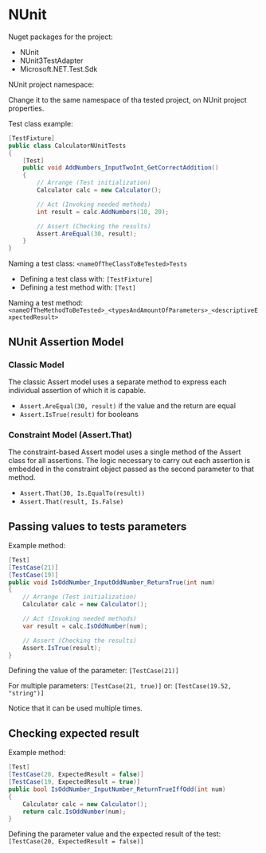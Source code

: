 # NUnit #

Nuget packages for the project:

- NUnit
- NUnit3TestAdapter
- Microsoft.NET.Test.Sdk

NUnit project namespace:

Change it to the same namespace of tha tested project, on NUnit project
properties.

Test class example:

```csharp
[TestFixture]
public class CalculatorNUnitTests
{
    [Test]
    public void AddNumbers_InputTwoInt_GetCorrectAddition()
    {
        // Arrange (Test initialization)
        Calculator calc = new Calculator();

        // Act (Invoking needed methods)
        int result = calc.AddNumbers(10, 20);

        // Assert (Checking the results)
        Assert.AreEqual(30, result);
    }
}
```

Naming a test class:
`<nameOfTheClassToBeTested>Tests`

- Defining a test class with: `[TestFixture]`
- Defining a test method with: `[Test]`

Naming a test method:
`<nameOfTheMethodToBeTested>_<typesAndAmountOfParameters>_<descriptiveExpectedResult>`

## NUnit Assertion Model ##

### Classic Model ###

The classic Assert model uses a separate method to express each individual
assertion of which it is capable.

- `Assert.AreEqual(30, result)` if the value and the return are equal
- `Assert.IsTrue(result)` for booleans

### Constraint Model (Assert.That) ###

The constraint-based Assert model uses a single method of the Assert class for
all assertions. The logic necessary to carry out each assertion is embedded in
the constraint object passed as the second parameter to that method.

- `Assert.That(30, Is.EqualTo(result))`
- `Assert.That(result, Is.False)`

## Passing values to tests parameters ##

Example method:

```csharp
[Test]
[TestCase(21)]
[TestCase(19)]
public void IsOddNumber_InputOddNumber_ReturnTrue(int num)
{
    // Arrange (Test initialization)
    Calculator calc = new Calculator();

    // Act (Invoking needed methods)
    var result = calc.IsOddNumber(num);

    // Assert (Checking the results)
    Assert.IsTrue(result);
}
```

Defining the value of the parameter:
`[TestCase(21)]`

For multiple parameters:
`[TestCase(21, true)]`
or:
`[TestCase(19.52, "string")]`

Notice that it can be used multiple times.

## Checking expected result ##

Example method:

```csharp
[Test]
[TestCase(20, ExpectedResult = false)]
[TestCase(19, ExpectedResult = true)]
public bool IsOddNumber_InputNumber_ReturnTrueIffOdd(int num)
{
    Calculator calc = new Calculator();
    return calc.IsOddNumber(num);
}
```

Defining the parameter value and the expected result of the test:
`[TestCase(20, ExpectedResult = false)]`
